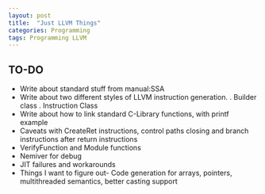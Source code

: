 ```yaml
---
layout: post
title:  "Just LLVM Things"
categories: Programming 
tags: Programming LLVM
---
```


## TO-DO
- Write about standard stuff from manual:SSA
- Write about two different styles of LLVM instruction generation.
    . Builder class
    . Instruction Class
- Write about how to link standard C-Library functions, with printf example
- Caveats with CreateRet instructions, control paths closing and branch instructions after return instructions
- VerifyFunction and Module functions
- Nemiver for debug
- JIT failures and workarounds
- Things I want to figure out- Code generation for arrays, pointers, multithreaded semantics, better casting support




